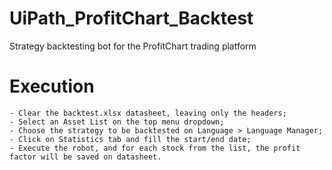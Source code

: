 # UiPath_ProfitChart_Backtest
Strategy backtesting bot for the ProfitChart trading platform

# Execution
	- Clear the backtest.xlsx datasheet, leaving only the headers;
	- Select an Asset List on the top menu dropdown;
	- Choose the strategy to be backtested on Language > Language Manager;
	- Click on Statistics tab and fill the start/end date;
	- Execute the robot, and for each stock from the list, the profit factor will be saved on datasheet.